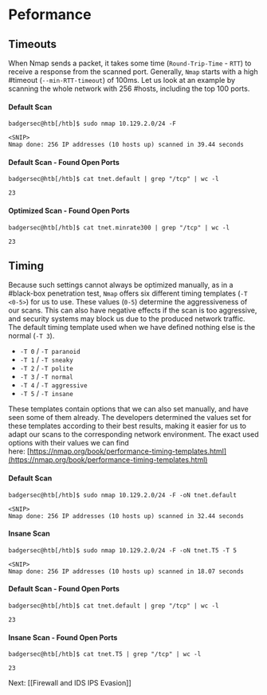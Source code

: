 # Peformance

## Timeouts

When Nmap sends a packet, it takes some time (`Round-Trip-Time` - `RTT`) to receive a response from the scanned port. Generally, `Nmap` starts with a high #timeout (`--min-RTT-timeout`) of 100ms. Let us look at an example by scanning the whole network with 256 #hosts, including the top 100 ports.

#### Default Scan

```shell-session
badgersec@htb[/htb]$ sudo nmap 10.129.2.0/24 -F

<SNIP>
Nmap done: 256 IP addresses (10 hosts up) scanned in 39.44 seconds
```

#### Default Scan - Found Open Ports

```shell-session
badgersec@htb[/htb]$ cat tnet.default | grep "/tcp" | wc -l

23
```

#### Optimized Scan - Found Open Ports

```shell-session
badgersec@htb[/htb]$ cat tnet.minrate300 | grep "/tcp" | wc -l

23
```

## Timing

Because such settings cannot always be optimized manually, as in a #black-box penetration test, `Nmap` offers six different timing templates (`-T <0-5>`) for us to use. These values (`0-5`) determine the aggressiveness of our scans. This can also have negative effects if the scan is too aggressive, and security systems may block us due to the produced network traffic. The default timing template used when we have defined nothing else is the normal (`-T 3`).

-   `-T 0` / `-T paranoid`
-   `-T 1` / `-T sneaky`
-   `-T 2` / `-T polite`
-   `-T 3` / `-T normal`
-   `-T 4` / `-T aggressive`
-   `-T 5` / `-T insane`

These templates contain options that we can also set manually, and have seen some of them already. The developers determined the values set for these templates according to their best results, making it easier for us to adapt our scans to the corresponding network environment. The exact used options with their values we can find here: [https://nmap.org/book/performance-timing-templates.html](https://nmap.org/book/performance-timing-templates.html)

#### Default Scan

```shell-session
badgersec@htb[/htb]$ sudo nmap 10.129.2.0/24 -F -oN tnet.default 

<SNIP>
Nmap done: 256 IP addresses (10 hosts up) scanned in 32.44 seconds
```

#### Insane Scan

```shell-session
badgersec@htb[/htb]$ sudo nmap 10.129.2.0/24 -F -oN tnet.T5 -T 5

<SNIP>
Nmap done: 256 IP addresses (10 hosts up) scanned in 18.07 seconds
```

#### Default Scan - Found Open Ports

```shell-session
badgersec@htb[/htb]$ cat tnet.default | grep "/tcp" | wc -l

23
```

#### Insane Scan - Found Open Ports

```shell-session
badgersec@htb[/htb]$ cat tnet.T5 | grep "/tcp" | wc -l

23
```

Next: [[Firewall and IDS IPS Evasion]]

